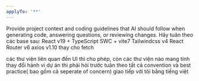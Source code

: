 ```yaml
---
applyTo: '**'
---
```

Provide project context and coding guidelines that AI should follow when generating code, answering questions, or reviewing changes.
Hãy tuân theo các base sau:
React v19 + TypeScript SWC + vite7 
Tailwindcss v4 
React Router v6
axios v1.10 thay cho fetch

các thư viện liên quan đến UI thì cho phép, còn các thư viện nào mang tính thay đổi hành vi dự án thì phải hỏi trước
 tuân theo tất cả convention và best practice( bao gồm cả seperate of concern)
giao tiếp với tôi bằng tiếng việt 